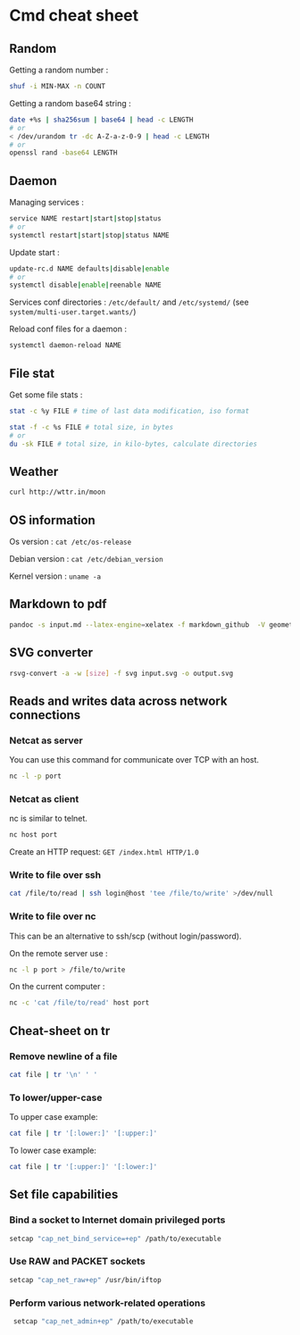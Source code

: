 # Cmd cheat sheet

## Random

Getting a random number :

```sh
shuf -i MIN-MAX -n COUNT
```

Getting a random base64 string :

```sh
date +%s | sha256sum | base64 | head -c LENGTH
# or
< /dev/urandom tr -dc A-Z-a-z-0-9 | head -c LENGTH
# or
openssl rand -base64 LENGTH
```

## Daemon

Managing services :

```sh
service NAME restart|start|stop|status
# or
systemctl restart|start|stop|status NAME
```

Update start :

```sh
update-rc.d NAME defaults|disable|enable
# or
systemctl disable|enable|reenable NAME
```

Services conf directories :
`/etc/default/` and `/etc/systemd/` (see `system/multi-user.target.wants/`)

Reload conf files for a daemon :

```sh
systemctl daemon-reload NAME
```

## File stat

Get some file stats :

```sh
stat -c %y FILE # time of last data modification, iso format

stat -f -c %s FILE # total size, in bytes
# or
du -sk FILE # total size, in kilo-bytes, calculate directories
```

## Weather

```sh
curl http://wttr.in/moon
```

## OS information

Os version : `cat /etc/os-release`

Debian version : `cat /etc/debian_version`

Kernel version : `uname -a`

## Markdown to pdf

```sh
pandoc -s input.md --latex-engine=xelatex -f markdown_github  -V geometry:margin=1in -o output.pdf
```

## SVG converter

```sh
rsvg-convert -a -w [size] -f svg input.svg -o output.svg
```

## Reads and writes data across network connections

### Netcat as server

You can use this command for communicate over TCP with an host.

```sh
nc -l -p port
```

### Netcat as client

nc is similar to telnet.

```sh
nc host port
```

Create an HTTP request: `GET /index.html HTTP/1.0`

### Write to file over ssh

```sh
cat /file/to/read | ssh login@host 'tee /file/to/write' >/dev/null
```

### Write to file over nc

This can be an alternative to ssh/scp (without login/password).

On the remote server use :

```sh
nc -l p port > /file/to/write
```

On the current computer :

```sh
nc -c 'cat /file/to/read' host port
```

## Cheat-sheet on tr

### Remove newline of a file

```sh
cat file | tr '\n' ' '
```

### To lower/upper-case

To upper case example:

```sh
cat file | tr '[:lower:]' '[:upper:]'
```

To lower case example:

```sh
cat file | tr '[:upper:]' '[:lower:]'
```

## Set file capabilities

### Bind a socket to Internet domain privileged ports

```sh
setcap "cap_net_bind_service=+ep" /path/to/executable
```

### Use RAW and PACKET sockets

```sh
setcap "cap_net_raw+ep" /usr/bin/iftop
```

### Perform various network-related operations

```sh
 setcap "cap_net_admin+ep" /path/to/executable
```
